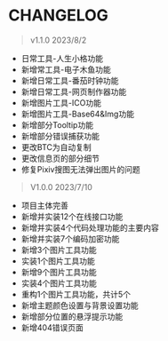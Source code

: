 # CHANGELOG

> v1.1.0 2023/8/2
- 日常工具-人生小格功能
- 新增常工具-电子木鱼功能
- 新增日常工具-番茄时钟功能
- 新增日常工具-网页制作器功能
- 新增图片工具-ICO功能
- 新增图片工具-Base64&Img功能
- 新增部分Tooltip功能
- 新增部分错误捕获功能
- 更改BTC为自动复制
- 更改信息页的部分细节
- 修复Pixiv搜图无法弹出图片的问题

> V1.0.0 2023/7/10
- 项目主体完善
- 新增并实装12个在线接口功能
- 新增并实装4个代码处理功能的主要内容
- 新增并实装7个编码加密功能
- 新增3个图片工具功能
- 实装1个图片工具功能
- 新增9个图片工具功能
- 实装4个图片工具功能
- 重构1个图片工具功能，共计5个
- 新增主题颜色设置与背景设置功能
- 新增部分位置的悬浮提示功能
- 新增404错误页面
